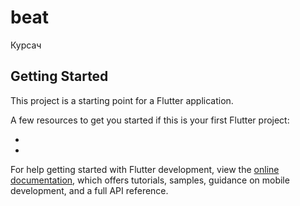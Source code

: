 # beat

Курсач

## Getting Started

This project is a starting point for a Flutter application.

A few resources to get you started if this is your first Flutter project:

- 
- 

For help getting started with Flutter development, view the
[online documentation](https://docs.flutter.dev/), which offers tutorials,
samples, guidance on mobile development, and a full API reference.
